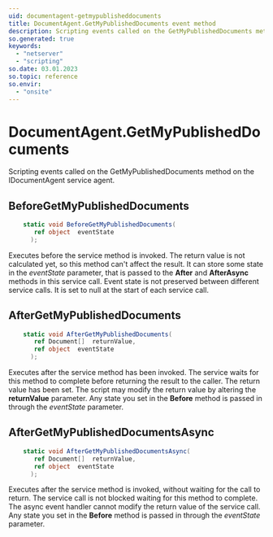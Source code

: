 ```yaml
---
uid: documentagent-getmypublisheddocuments
title: DocumentAgent.GetMyPublishedDocuments event method
description: Scripting events called on the GetMyPublishedDocuments method on the DocumentAgent service agent.
so.generated: true
keywords:
  - "netserver"
  - "scripting"
so.date: 03.01.2023
so.topic: reference
so.envir:
  - "onsite"
---
```

# DocumentAgent.GetMyPublishedDocuments

Scripting events called on the <see cref='M:SuperOffice.CRM.Services.IDocumentAgent.GetMyPublishedDocuments'>GetMyPublishedDocuments</see> method on the <see cref='IDocumentAgent'>IDocumentAgent</see>  service agent.

## BeforeGetMyPublishedDocuments
```cs
    static void BeforeGetMyPublishedDocuments(
       ref object  eventState
      );
```
Executes before the service method is invoked.
The return value is not calculated yet, so this method can't affect the result.
It can store some state in the *eventState* parameter, that is passed to the **After** and **AfterAsync** methods in this service call.
Event state is not preserved between different service calls. It is set to null at the start of each service call.
## AfterGetMyPublishedDocuments
```cs
    static void AfterGetMyPublishedDocuments(
       ref Document[]  returnValue,
       ref object  eventState
      );
```
Executes after the service method has been invoked. The service waits for this method to complete before returning the result to the caller.
The return value has been set. The script may modify the return value by altering the **returnValue** parameter.
Any state you set in the **Before** method is passed in through the *eventState* parameter.
## AfterGetMyPublishedDocumentsAsync
```cs
    static void AfterGetMyPublishedDocumentsAsync(
       ref Document[]  returnValue,
       ref object  eventState
      );
```
Executes after the service method is invoked, without waiting for the call to return.
The service call is not blocked waiting for this method to complete.
The async event handler cannot modify the return value of the service call.
Any state you set in the **Before** method is passed in through the *eventState* parameter.

